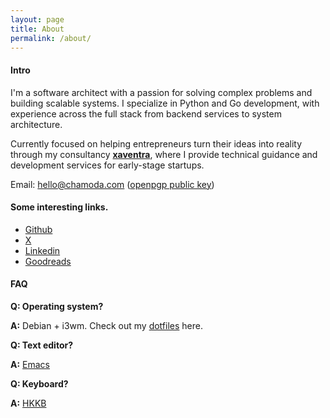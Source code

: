 ```yaml
---
layout: page
title: About
permalink: /about/
---
```


#### Intro

I'm a software architect with a passion for solving complex problems and building scalable systems. I specialize in Python and Go development, with experience across the full stack from backend services to system architecture.

Currently focused on helping entrepreneurs turn their ideas into reality through my consultancy **[xaventra](https://xaventra.com)**, where I provide technical guidance and development services for early-stage startups.

Email: [hello@chamoda.com](mailto:hello@chamoda.com) ([openpgp public key](/assets/publickey.asc))

#### Some interesting links.

* [Github](https://github.com/chamoda)
* [X](https://x.com/0xchmod)
* [Linkedin](https://www.linkedin.com/in/chamoda-pandithage-793a90a2/)
* [Goodreads](https://www.goodreads.com/user/show/5980292-chamoda-pandithage)

#### FAQ

**Q: Operating system?**

**A:** Debian + i3wm. Check out my [dotfiles](https://github.com/chamoda/dotfiles) here.

**Q: Text editor?**

**A:** [Emacs](https://github.com/chamoda/.emacs.d)

**Q: Keyboard?**

**A:** [HKKB](https://www.hhkeyboard.com/uk/products/hybrid)







